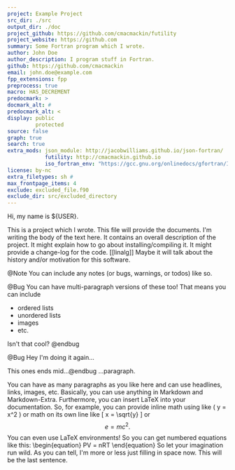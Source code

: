 ```yaml
---
project: Example Project
src_dir: ./src
output_dir: ./doc
project_github: https://github.com/cmacmackin/futility
project_website: https://github.com
summary: Some Fortran program which I wrote.
author: John Doe
author_description: I program stuff in Fortran.
github: https://github.com/cmacmackin
email: john.doe@example.com
fpp_extensions: fpp
preprocess: true
macro: HAS_DECREMENT
predocmark: >
docmark_alt: #
predocmark_alt: <
display: public
         protected
source: false
graph: true
search: true
extra_mods: json_module: http://jacobwilliams.github.io/json-fortran/
            futility: http://cmacmackin.github.io
            iso_fortran_env: "https://gcc.gnu.org/onlinedocs/gfortran/ISO_005fFORTRAN_005fENV.html"
license: by-nc
extra_filetypes: sh #
max_frontpage_items: 4
exclude: excluded_file.f90
exclude_dir: src/excluded_directory
---
```


Hi, my name is ${USER}.

This is a project which I wrote. This file will provide the documents. I'm
writing the body of the text here. It contains an overall description of the
project. It might explain how to go about installing/compiling it. It might
provide a change-log for the code. [[linalg]] Maybe it will talk about the
history and/or motivation for this software.

@Note
You can include any notes (or bugs, warnings, or todos) like so.

@Bug
You can have multi-paragraph versions of these too! That means you can
include

- ordered lists
- unordered lists
- images
- etc.

Isn't that cool?
@endbug

@Bug Hey I'm doing it again...

This ones ends mid...@endbug ...paragraph.

You can have as many paragraphs as you like here and can use headlines, links,
images, etc. Basically, you can use anything in Markdown and Markdown-Extra.
Furthermore, you can insert LaTeX into your documentation. So, for example,
you can provide inline math using like \( y = x^2 \) or math on its own line
like \[ x = \sqrt{y} \] or $$ e = mc^2. $$ You can even use LaTeX environments!
So you can get numbered equations like this:
\begin{equation}
  PV = nRT
\end{equation}
So let your imagination run wild. As you can tell, I'm more or less just
filling in space now. This will be the last sentence.
